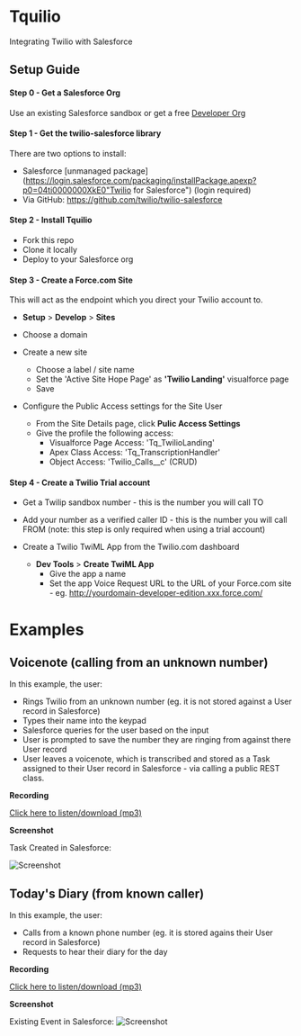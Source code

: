 Tquilio
=======

Integrating Twilio with Salesforce

## Setup Guide

#### Step 0 - Get a Salesforce Org

Use an existing Salesforce sandbox or get a free [Developer Org](https://events.developerforce.com/signup?d=70130000000EjHb, "Developer Org")

#### Step 1 - Get the twilio-salesforce library

There are two options to install:
+ Salesforce [unmanaged package](https://login.salesforce.com/packaging/installPackage.apexp?p0=04ti0000000XkE0"Twilio for Salesforce") (login required)
+ Via GitHub: https://github.com/twilio/twilio-salesforce


#### Step 2 - Install Tquilio

+ Fork this repo
+ Clone it locally
+ Deploy to your Salesforce org


#### Step 3 - Create a Force.com Site

This will act as the endpoint which you direct your Twilio account to.

+ **Setup** > **Develop** > **Sites** 
+ Choose a domain
+ Create a new site
  + Choose a label / site name
  + Set the 'Active Site Hope Page' as **'Twilio Landing'** visualforce page
  + Save

+ Configure the Public Access settings for the Site User
  + From the Site Details page, click **Pulic Access Settings**
  + Give the profile the following access:
    + Visualforce Page Access: 'Tq_TwilioLanding'
    + Apex Class Access: 'Tq_TranscriptionHandler'
    + Object Access: 'Twilio_Calls__c' (CRUD)


#### Step 4 - Create a Twilio Trial account

+ Get a Twilip sandbox number - this is the number you will call TO
+ Add your number as a verified caller ID - this is the number you will call FROM (note: this step is only required when using a trial account)

+ Create a Twilio TwiML App from the Twilio.com dashboard
  + **Dev Tools** > **Create TwiML App**
    + Give the app a name
    + Set the app Voice Request URL to the URL of your Force.com site - eg. http://yourdomain-developer-edition.xxx.force.com/


# Examples

## Voicenote (calling from an unknown number)

In this example, the user:
+ Rings Twilio from an unknown number (eg. it is not stored against a User record in Salesforce)
+ Types their name into the keypad
+ Salesforce queries for the user based on the input
+ User is prompted to save the number they are ringing from against there User record
+ User leaves a voicenote, which is transcribed and stored as a Task assigned to their User record in Salesforce - via calling a public REST class.


**Recording** 

[Click here to listen/download (mp3)](https://dl.dropboxusercontent.com/u/23217397/Projects/Twilio/Example%20Calls/Voicenote_unidentified.mp3 "call")

**Screenshot** 

Task Created in Salesforce: 

![Screenshot](https://dl.dropboxusercontent.com/u/23217397/Projects/Twilio/Example%20Calls/Voicenote_screenshot.png)



## Today's Diary (from known caller)

In this example, the user:
+ Calls from a known phone number (eg. it is stored agains their User record in Salesforce)
+ Requests to hear their diary for the day

**Recording**

[Click here to listen/download (mp3)](https://dl.dropboxusercontent.com/u/23217397/Projects/Twilio/Example%20Calls/Get%20Diary_identified.mp3 "call")

**Screenshot**

Existing Event in Salesforce:
![Screenshot](https://dl.dropboxusercontent.com/u/23217397/Projects/Twilio/Example%20Calls/Task_screenshot.png)





